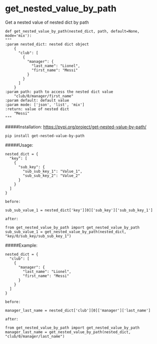 # get_nested_value_by_path
Get a nested value of nested dict by path

    def get_nested_value_by_path(nested_dict, path, default=None, mode='mix'):
    """
    :param nested_dict: nested dict object
        {
          "club": [
            {
              "manager": {
                "last_name": "Lionel",
                "first_name": "Messi"
              }
            }
          ]
        }
    :param path: path to access the nested dict value
        "club/0/manager/first_name"
    :param default: default value
    :param mode: ['json', 'list', 'mix']
    :return: value of nested dict
        "Messi"
    """

#####Installation:
https://pypi.org/project/get-nested-value-by-path/

    pip install get-nested-value-by-path

#####Usage:

    nested_dict = {
      "key": [
        {
          "sub_key": {
            "sub_sub_key_1": "Value_1",
            "sub_sub_key_2": "Value_2"
          }
        }
      ]
    }
        

`before:`

    sub_sub_value_1 = nested_dict['key'][0]['sub_key']['sub_sub_key_1']

`after:`

    from get_nested_value_by_path import get_nested_value_by_path
    sub_sub_value_1 = get_nested_value_by_path(nested_dict, "key/0/sub_key/sub_sub_key_1")
        
#####Example:

    nested_dict = {
      "club": [
        {
          "manager": {
            "last_name": "Lionel",
            "first_name": "Messi"
          }
        }
      ]
    }
        

`before:`

    manager_last_name = nested_dict['club'][0]['manager']['last_name']

`after:`

    from get_nested_value_by_path import get_nested_value_by_path
    manager_last_name = get_nested_value_by_path(nested_dict, "club/0/manager/last_name")